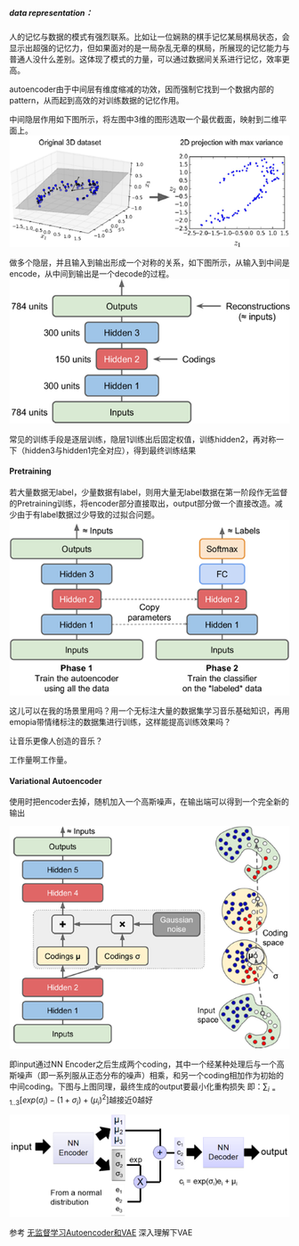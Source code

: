 ##### data representation：

人的记忆与数据的模式有强烈联系。比如让一位娴熟的棋手记忆某局棋局状态，会显示出超强的记忆力，但如果面对的是一局杂乱无章的棋局，所展现的记忆能力与普通人没什么差别。这体现了模式的力量，可以通过数据间关系进行记忆，效率更高。

autoencoder由于中间层有维度缩减的功效，因而强制它找到一个数据内部的pattern，从而起到高效的对训练数据的记忆作用。

中间隐层作用如下图所示，将左图中3维的图形选取一个最优截面，映射到二维平面上。
![img_6.png](img_6.png)

做多个隐层，并且输入到输出形成一个对称的关系，如下图所示，从输入到中间是encode，从中间到输出是一个decode的过程。
![img_7.png](img_7.png)

常见的训练手段是逐层训练，隐层1训练出后固定权值，训练hidden2，再对称一下（hidden3与hidden1完全对应），得到最终训练结果

#### Pretraining

若大量数据无label，少量数据有label，则用大量无label数据在第一阶段作无监督的Pretraining训练，将encoder部分直接取出，output部分做一个直接改造。减少由于有label数据过少导致的过拟合问题。
![img_8.png](img_8.png)

这儿可以在我的场景里用吗？用一个无标注大量的数据集学习音乐基础知识，再用emopia带情绪标注的数据集进行训练，这样能提高训练效果吗？

让音乐更像人创造的音乐？

工作量啊工作量。

#### Variational Autoencoder

使用时把encoder去掉，随机加入一个高斯噪声，在输出端可以得到一个完全新的输出

![img_9.png](img_9.png)

即input通过NN Encoder之后生成两个coding，其中一个经某种处理后与一个高斯噪声（即一系列服从正态分布的噪声）相乘，和另一个coding相加作为初始的中间coding。下图与上图同理，最终生成的output要最小化重构损失
即：$\sum_{i=1..3}[exp(\sigma_{i})-(1+\sigma_i)+(\mu_i)^2]$越接近0越好

![img_10.png](img_10.png)

参考  [无监督学习Autoencoder和VAE](https://www.cnblogs.com/rucwxb/p/8056144.html)  深入理解下VAE

